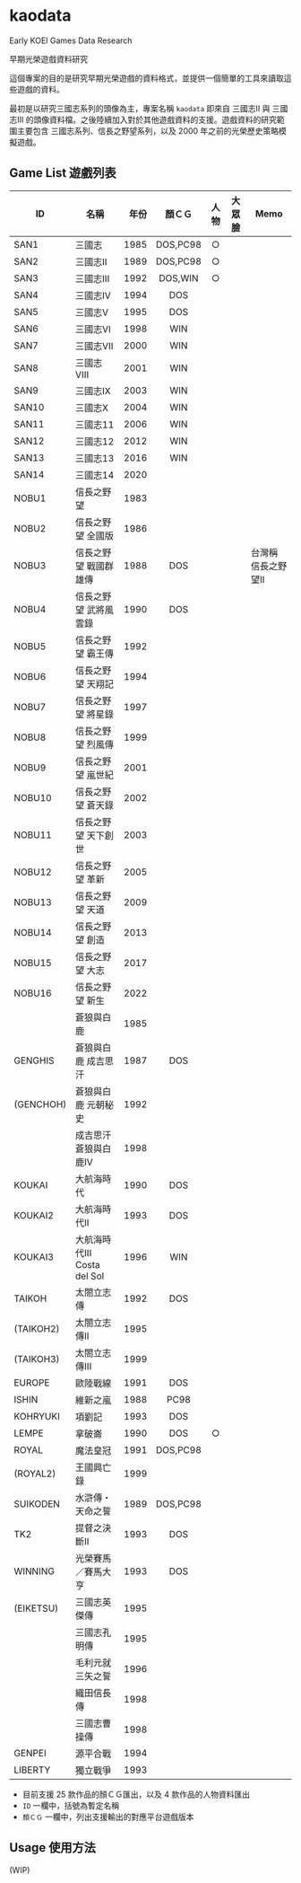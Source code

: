 # kaodata

Early KOEI Games Data Research

早期光榮遊戲資料研究

這個專案的目的是研究早期光榮遊戲的資料格式，並提供一個簡單的工具來讀取這些遊戲的資料。

最初是以研究三國志系列的頭像為主，專案名稱 `kaodata` 即來自 三國志II 與 三國志III
的頭像資料檔。之後陸續加入對於其他遊戲資料的支援。遊戲資料的研究範圍主要包含
三國志系列、信長之野望系列，以及 2000 年之前的光榮歷史策略模擬遊戲。

## Game List 遊戲列表

|    ID     |            名稱             | 年份 |  顏ＣＧ  | 人物  | 大眾臉 |        Memo         |
| --------- | --------------------------- | ---: | :------: | :---: | ------ | ------------------- |
| SAN1      | 三國志                      | 1985 | DOS,PC98 |   ○   |        |                     |
| SAN2      | 三國志II                    | 1989 | DOS,PC98 |   ○   |        |                     |
| SAN3      | 三國志III                   | 1992 | DOS,WIN  |   ○   |        |                     |
| SAN4      | 三國志IV                    | 1994 |   DOS    |       |        |                     |
| SAN5      | 三國志V                     | 1995 |   DOS    |       |        |                     |
| SAN6      | 三國志VI                    | 1998 |   WIN    |       |        |                     |
| SAN7      | 三國志VII                   | 2000 |   WIN    |       |        |                     |
| SAN8      | 三國志VIII                  | 2001 |   WIN    |       |        |                     |
| SAN9      | 三國志IX                    | 2003 |   WIN    |       |        |                     |
| SAN10     | 三國志X                     | 2004 |   WIN    |       |        |                     |
| SAN11     | 三國志11                    | 2006 |   WIN    |       |        |                     |
| SAN12     | 三國志12                    | 2012 |   WIN    |       |        |                     |
| SAN13     | 三國志13                    | 2016 |   WIN    |       |        |                     |
| SAN14     | 三國志14                    | 2020 |          |       |        |                     |
| NOBU1     | 信長之野望                  | 1983 |          |       |        |                     |
| NOBU2     | 信長之野望 全國版           | 1986 |          |       |        |                     |
| NOBU3     | 信長之野望 戰國群雄傳       | 1988 |   DOS    |       |        | 台灣稱 信長之野望II |
| NOBU4     | 信長之野望 武將風雲錄       | 1990 |   DOS    |       |        |                     |
| NOBU5     | 信長之野望 霸王傳           | 1992 |          |       |        |                     |
| NOBU6     | 信長之野望 天翔記           | 1994 |          |       |        |                     |
| NOBU7     | 信長之野望 將星錄           | 1997 |          |       |        |                     |
| NOBU8     | 信長之野望 烈風傳           | 1999 |          |       |        |                     |
| NOBU9     | 信長之野望 嵐世紀           | 2001 |          |       |        |                     |
| NOBU10    | 信長之野望 蒼天錄           | 2002 |          |       |        |                     |
| NOBU11    | 信長之野望 天下創世         | 2003 |          |       |        |                     |
| NOBU12    | 信長之野望 革新             | 2005 |          |       |        |                     |
| NOBU13    | 信長之野望 天道             | 2009 |          |       |        |                     |
| NOBU14    | 信長之野望 創造             | 2013 |          |       |        |                     |
| NOBU15    | 信長之野望 大志             | 2017 |          |       |        |                     |
| NOBU16    | 信長之野望 新生             | 2022 |          |       |        |                     |
|           | 蒼狼與白鹿                  | 1985 |          |       |        |                     |
| GENGHIS   | 蒼狼與白鹿 成吉思汗         | 1987 |   DOS    |       |        |                     |
| (GENCHOH) | 蒼狼與白鹿 元朝秘史         | 1992 |          |       |        |                     |
|           | 成吉思汗 蒼狼與白鹿IV       | 1998 |          |       |        |                     |
| KOUKAI    | 大航海時代                  | 1990 |   DOS    |       |        |                     |
| KOUKAI2   | 大航海時代II                | 1993 |   DOS    |       |        |                     |
| KOUKAI3   | 大航海時代III Costa del Sol | 1996 |   WIN    |       |        |                     |
| TAIKOH    | 太閤立志傳                  | 1992 |   DOS    |       |        |                     |
| (TAIKOH2) | 太閤立志傳II                | 1995 |          |       |        |                     |
| (TAIKOH3) | 太閤立志傳III               | 1999 |          |       |        |                     |
| EUROPE    | 歐陸戰線                    | 1991 |   DOS    |       |        |                     |
| ISHIN     | 維新之嵐                    | 1988 |   PC98   |       |        |                     |
| KOHRYUKI  | 項劉記                      | 1993 |   DOS    |       |        |                     |
| LEMPE     | 拿破崙                      | 1990 |   DOS    |   ○   |        |                     |
| ROYAL     | 魔法皇冠                    | 1991 | DOS,PC98 |       |        |                     |
| (ROYAL2)  | 王國興亡錄                  | 1999 |          |       |        |                     |
| SUIKODEN  | 水滸傳・天命之誓            | 1989 | DOS,PC98 |       |        |                     |
| TK2       | 提督之決斷II                | 1993 |   DOS    |       |        |                     |
| WINNING   | 光榮賽馬／賽馬大亨          | 1993 |   DOS    |       |        |                     |
| (EIKETSU) | 三國志英傑傳                | 1995 |          |       |        |                     |
|           | 三國志孔明傳                | 1995 |          |       |        |                     |
|           | 毛利元就 三矢之誓           | 1996 |          |       |        |                     |
|           | 織田信長傳                  | 1998 |          |       |        |                     |
|           | 三國志曹操傳                | 1998 |          |       |        |                     |
| GENPEI    | 源平合戰                    | 1994 |          |       |        |                     |
| LIBERTY   | 獨立戰爭                    | 1993 |          |       |        |                     |

* 目前支援 25 款作品的顏ＣＧ匯出，以及 4 款作品的人物資料匯出
* `ID` 一欄中，括號為暫定名稱
* `顏ＣＧ` 一欄中，列出支援輸出的對應平台遊戲版本

## Usage 使用方法

(WIP)
